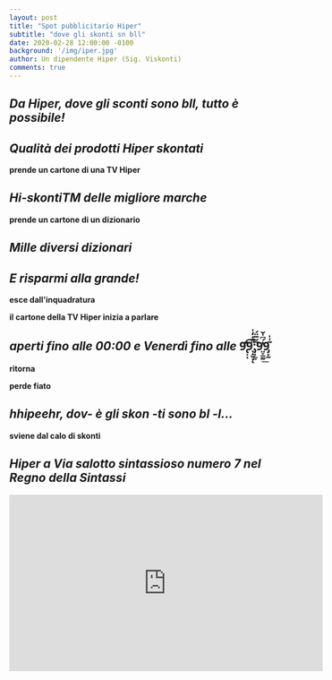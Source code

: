 ```yaml
---
layout: post
title: "Spot pubblicitario Hiper"
subtitle: "dove gli skonti sn bll"
date: 2020-02-28 12:00:00 -0100
background: '/img/iper.jpg'
author: Un dipendente Hiper (Sig. Viskonti)
comments: true
---
```



## _Da Hiper, dove gli sconti sono bll, tutto è possibile!_

## _Qualità dei prodotti Hiper skontati_

**prende un cartone di una TV Hiper**

## _Hi-skontiTM delle migliore marche_

**prende un cartone di un dizionario**

## _Mille diversi dizionari_

## _E risparmi alla grande!_

**esce dall’inquadratura**

**il cartone della TV Hiper inizia a parlare**
## _aperti fino alle 00:00 e Venerdì fino alle_ 9̢̛͕̩̄͡9̞͙̬̟̎̑̇̓̍ͅ:̡̘̲͍͂̆̅̈́9̤̞̳̰̔́͆̍̌͟9̡͙̰͂͑̍

**ritorna**

**perde fiato**

## _hhipeehr, dov- è gli skon -ti sono bl -l..._

**sviene dal calo di skonti**

## **_Hiper a Via salotto sintassioso numero 7 nel Regno della Sintassi_**








<iframe width="560" height="315" src="https://www.youtube-nocookie.com/embed/D18jd9-B0e0" frameborder="0" allow="accelerometer; autoplay; encrypted-media; gyroscope; picture-in-picture" allowfullscreen></iframe>